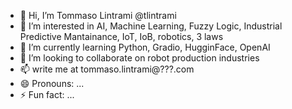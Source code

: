 - 👋 Hi, I’m Tommaso Lintrami @tlintrami
- 👀 I’m interested in AI, Machine Learning, Fuzzy Logic, Industrial Predictive Mantainance, IoT, IoB, robotics, 3 laws
- 🌱 I’m currently learning Python, Gradio, HugginFace, OpenAI
- 💞️ I’m looking to collaborate on robot production industries
- 📫 write me at tommaso.lintrami@???.com
- 😄 Pronouns: ...
- ⚡ Fun fact: ...

<!---
tlintrami/tlintrami is a ✨ special ✨ repository because its `README.md` (this file) appears on your GitHub profile.
You can click the Preview link to take a look at your changes.
--->
